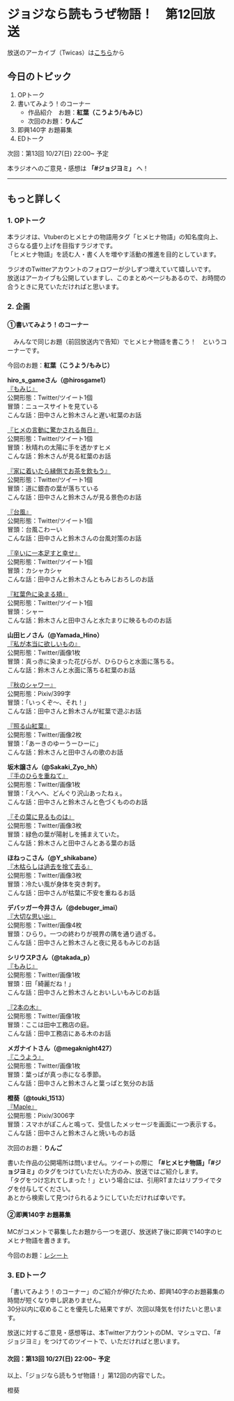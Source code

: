 # ジョジなら読もうぜ物語！　第12回放送

放送のアーカイブ（Twicas）は[こちら](https://twitcasting.tv/hmhnstory_radio/movie/573668852)から

## 今日のトピック
1. OPトーク
1. 書いてみよう！のコーナー
    - 作品紹介　お題：<b>紅葉（こうよう/もみじ）</b>
    - 次回のお題：<b>りんご</b>
1. 即興140字 お題募集
1. EDトーク

次回：第13回 10/27(日) 22:00~ 予定

本ラジオへのご意見・感想は **「#ジョジヨミ」** へ！

---

## もっと詳しく
### 1. OPトーク

本ラジオは、Vtuberのヒメヒナの物語用タグ「ヒメヒナ物語」の知名度向上、さらなる盛り上げを目指すラジオです。  
「ヒメヒナ物語」を読む人・書く人を増やす活動の推進を目的としています。  

ラジオのTwitterアカウントのフォロワーが少しずつ増えていて嬉しいです。  
放送はアーカイブも公開していますし、このまとめページもあるので、お時間の合うときに見ていただければと思います。  

### 2. 企画
#### ①書いてみよう！のコーナー
　みんなで同じお題（前回放送内で告知）でヒメヒナ物語を書こう！　というコーナーです。

今回のお題：<b>紅葉（こうよう/もみじ）</b>

**hiro_s_gameさん（@hirosgame1）**  
[『もみじ』](https://twitter.com/hirosgame1/status/1181202331209064450?s=20)  
公開形態：Twitter/ツイート1個  
冒頭：ニュースサイトを見ている  
こんな話：田中さんと鈴木さんと遅い紅葉のお話  

[『ヒメの言動に驚かされる毎日』](https://twitter.com/hirosgame1/status/1181554034529845252?s=20)  
公開形態：Twitter/ツイート1個  
冒頭：秋晴れの太陽に手を透かすヒメ  
こんな話：鈴木さんが見る紅葉のお話  

[『家に着いたら縁側でお茶を飲もう』](https://twitter.com/hirosgame1/status/1182271964376776705?s=20)  
公開形態：Twitter/ツイート1個  
冒頭：道に銀杏の葉が落ちている  
こんな話：田中さんと鈴木さんが見る景色のお話  

[『台風』](https://twitter.com/hirosgame1/status/1182830578334199809?s=20)  
公開形態：Twitter/ツイート1個  
冒頭：台風こわーい  
こんな話：田中さんと鈴木さんの台風対策のお話  

[『辛いに一本足すと幸せ』](https://twitter.com/hirosgame1/status/1183386708261257219?s=20)  
公開形態：Twitter/ツイート1個  
冒頭：カシャカシャ  
こんな話：田中さんと鈴木さんともみじおろしのお話  

[『紅葉色に染まる頬』](https://twitter.com/hirosgame1/status/1185203719912116224?s=20)  
公開形態：Twitter/ツイート1個  
冒頭：シャー  
こんな話：鈴木さんと田中さんと水たまりに映るもののお話  

**山田ヒノさん（@Yamada_Hino）**  
[『私が本当に欲しいもの』](https://twitter.com/Yamada_Hino/status/1181374089736249344?s=20)  
公開形態：Twitter/画像1枚  
冒頭：真っ赤に染まった花びらが、ひらひらと水面に落ちる。  
こんな話：鈴木さんと水面に落ちる紅葉のお話  

[『秋のシャワー』](https://twitter.com/Yamada_Hino/status/1181476166361731072?s=20)  
公開形態：Pixiv/399字  
冒頭：「いっくぞ～、それ！」  
こんな話：田中さんと鈴木さんが紅葉で遊ぶお話  

[『照る山紅葉』](https://twitter.com/Yamada_Hino/status/1183383973143044096?s=20)  
公開形態：Twitter/画像2枚  
冒頭：「あーきのゆーうーひーに」  
こんな話：鈴木さんと田中さんの歌のお話  

**坂木譲さん（@Sakaki_Zyo_hh）**  
[『手のひらを重ねて』](https://twitter.com/Sakaki_Zyo_hh/status/1181498387264241665?s=20)  
公開形態：Twitter/画像1枚  
冒頭：「えへへ、どんぐり沢山あったねぇ。  
こんな話：田中さんと鈴木さんと色づくもののお話  

[『その葉に見るものは』](https://twitter.com/Sakaki_Zyo_hh/status/1184429404790722560?s=20)  
公開形態：Twitter/画像3枚  
冒頭：緑色の葉が陽射しを捕まえていた。  
こんな話：鈴木さんと田中さんとある葉のお話  

**ほねっこさん（@Y_shikabane）**  
[『木枯らしは過去を捨て去る』](https://twitter.com/Y_shikabane/status/1181930735189364741?s=20)  
公開形態：Twitter/画像3枚  
冒頭：冷たい風が身体を突き刺す。  
こんな話：田中さんが枯葉に不安を重ねるお話  

**デバッガー今井さん（@debuger_imai）**  
[『大切な思い出』](https://twitter.com/debuger_imai/status/1182475355782672384?s=20)  
公開形態：Twitter/画像4枚  
冒頭：ひらり。一つの終わりが視界の隅を通り過ぎる。  
こんな話：田中さんと鈴木さんと夜に見るもみじのお話  

**シリウスPさん（@takada_p）**  
[『もみじ』](https://twitter.com/takada_p/status/1183221189872762881?s=20)  
公開形態：Twitter/画像1枚  
冒頭：田「綺麗だね！」  
こんな話：田中さんと鈴木さんとおいしいもみじのお話

[『2本の木』](https://twitter.com/takada_p/status/1186196866657972225?s=20)  
公開形態：Twitter/画像1枚  
冒頭：ここは田中工務店の庭。  
こんな話：田中工務店にある木のお話

**メガナイトさん（@megaknight427）**  
[『こうよう』](https://twitter.com/megaknight427/status/1183325882208772096?s=20)  
公開形態：Twitter/画像1枚  
冒頭：葉っぱが真っ赤になる季節。  
こんな話：田中さんと鈴木さんと葉っぱと気分のお話

**橙葵（@touki_1513）**  
[『Maple』](https://twitter.com/touki_1513/status/1186217679876542465?s=20)  
公開形態：Pixiv/3006字  
冒頭：スマホがぽこんと鳴って、受信したメッセージを画面に一つ表示する。  
こんな話：田中さんと鈴木さんと焼いものお話  


次回のお題：<b>りんご</b>

書いた作品の公開場所は問いません。ツイートの際に <b>「#ヒメヒナ物語」「#ジョジヨミ」</b>のタグをつけていただいた方のみ、放送ではご紹介します。  
「タグをつけ忘れてしまった！」という場合には、引用RTまたはリプライでタグを付与してください。  
あとから検索して見つけられるようにしていただければ幸いです。  

#### ②即興140字 お題募集
MCがコメントで募集したお題から一つを選び、放送終了後に即興で140字のヒメヒナ物語を書きます。

今回のお題：[レシート](https://twitter.com/hmhnStory_Radio/status/1186280825576275968?s=20)

### 3. EDトーク

「書いてみよう！のコーナー」のご紹介が伸びたため、即興140字のお題募集の時間が短くなり申し訳ありません。  
30分以内に収めることを優先した結果ですが、次回以降気を付けたいと思います。  

放送に対するご意見・感想等は、本TwitterアカウントのDM、マシュマロ、「#ジョジヨミ」をつけてのツイートで、いただければと思います。

#### 次回：第13回 10/27(日) 22:00~ 予定

以上、「ジョジなら読もうぜ物語！」第12回の内容でした。

橙葵
